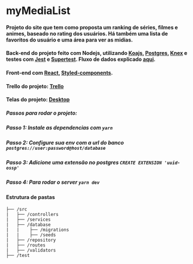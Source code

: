 # myMediaList
#### Projeto do site que tem como proposta um ranking de séries, filmes e animes, baseado no rating dos usuários. Há também uma lista de favoritos do usuário e uma área para ver as midias.

#### Back-end do projeto feito com Nodejs, utilizando [Koajs](https://koajs.com/), [Postgres](https://www.postgresql.org/), [Knex](http://knexjs.org/#Installation-node) e testes com [Jest](https://jestjs.io/pt-BR/) e [Supertest](https://github.com/visionmedia/supertest). Fluxo de dados explicado [aqui](https://whimsical.com/6DcaGVNzinjE8fXvE42AUv).

#### Front-end com [React](https://pt-br.reactjs.org/), [Styled-components](https://styled-components.com/docs/basics).

#### Trello do projeto: [Trello](https://trello.com/b/g5JLhrEs/mymidialist-sprint-1)
#### Telas do projeto: [Desktop](https://wesley739884.invisionapp.com/prototype/ck9efkmdw008ol50112om3y6f/play)

##### Passos para rodar o projeto:

##### Passo 1: Instale as dependencias com `yarn`

##### Passo 2: Configure sua env com a url do banco `postgres://user:password@host/database`

##### Passo 3: Adicione uma extensão no postgres `CREATE EXTENSION 'uuid-ossp'`

##### Passo 4: Para rodar o server `yarn dev`

#### Estrutura de pastas

```
├── /src
|   ├── /controllers
|   ├── /services
|   ├── /database
|   |    ├── /migrations
|   |    ├── /seeds
|   ├── /repository
|   ├── /routes
|   ├── /validators
├── /test
```

